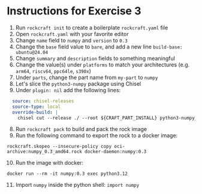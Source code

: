 # Instructions for Exercise 3

1. Run `rockcraft init` to create a boilerplate `rockcraft.yaml` file
2. Open `rockcraft.yaml` with your favorite editor
3. Change `name` field to `numpy` and `version` to `0.3`
4. Change the `base` field value to `bare`, and add a new line `build-base: ubuntu@24.04`
4. Change `summary` and `description` fields to something meaningful
5. Change the value(s) under `platforms` to match your architectures (e.g. `arm64`, `riscv64`, `ppc64le`, `s390x`)
6. Under `parts`, change the part name from `my-part` to `numpy`
6. Let's slice the `python3-numpy` package using Chisel
7. Under `plugin: nil` add the following lines: 
```yaml
  source: chisel-releases
  source-type: local
  override-build: |
    chisel cut --release ./ --root ${CRAFT_PART_INSTALL} python3-numpy_bins
```
8. Run `rockcraft pack` to build and pack the rock image
9. Run the following command to export the rock to a docker image:
```
rockcraft.skopeo --insecure-policy copy oci-archive:numpy_0.3_amd64.rock docker-daemon:numpy:0.3
```
10. Run the image with docker:
```
docker run --rm -it numpy:0.3 exec python3.12
```
11. Import `numpy` inside the python shell: `import numpy`
